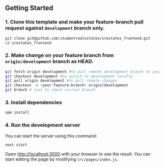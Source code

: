 ## Getting Started

### 1. Clone this template and make your feature-branch pull request against `development` branch only.

```bash
git clone git@github.com:studentrealestates/srestates_frontend.git
cd srestates_frontend
```

### 2. Make change on your feature branch from `origin/development` branch as HEAD.

```bash
git fetch origin development #to pull remote development branch to your local system 
git checkout development #to switch to development locally 
git pull origin development #to pull remote changes 
git checkout -b <your-feature-branch> origin/development
git branch # just to check current branch
```

### 3. Install dependencies

```bash
npm install
```

### 4. Run the development server

You can start the server using this command:

```bash
next start
```

Open [http://localhost:3000](http://localhost:3000) with your browser to see the result. You can start editing the page by modifying `src/pages/index.js`.
